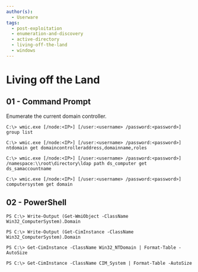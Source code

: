 ```yaml
---
author(s):
  - Userware
tags:
  - post-exploitation
  - enumeration-and-discovery
  - active-directory
  - living-off-the-land
  - windows
---
```

# Living off the Land

## 01 - Command Prompt

Enumerate the current domain controller.

```
C:\> wmic.exe [/node:<IP>] [/user:<username> /password:<password>] group list

C:\> wmic.exe [/node:<IP>] [/user:<username> /password:<password>] ntdomain get domaincontrolleraddress,domainname,roles
```

```
C:\> wmic.exe [/node:<IP>] [/user:<username> /password:<password>] /namespace:\\root\directory\ldap path ds_computer get ds_samaccountname
```

```
C:\> wmic.exe [/node:<IP>] [/user:<username> /password:<password>] computersystem get domain
```

## 02 - PowerShell

```
PS C:\> Write-Output (Get-WmiObject -ClassName Win32_ComputerSystem).Domain

PS C:\> Write-Output (Get-CimInstance -ClassName Win32_ComputerSystem).Domain
```

```
PS C:\> Get-CimInstance -ClassName Win32_NTDomain | Format-Table -AutoSize

PS C:\> Get-CimInstance -ClassName CIM_System | Format-Table -AutoSize
```